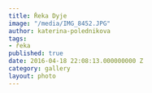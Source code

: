 ```yaml
---
title: Řeka Dyje
image: "/media/IMG_8452.JPG"
author: katerina-polednikova
tags:
- řeka
published: true
date: 2016-04-18 22:08:13.000000000 Z
category: gallery
layout: photo
---
```

